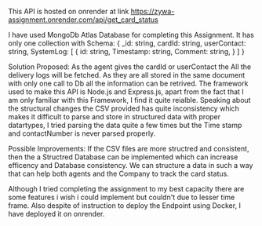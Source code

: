 This API is hosted on onrender at link https://zywa-assignment.onrender.com/api/get_card_status

I have used MongoDb Atlas Database for completing this Assignment.
It has only one collection with Schema:
{
  _id: string,
  cardId: string,
  userContact: string,
  SystemLog: [
    {
      id: string,
      Timestamp: string,
      Comment: string,
    }
  ]
}

Solution Proposed: As the agent gives the cardId or userContact the All the delivery logs will be fetched. As they are all stored in the same document with only one call to Db all the information can be retrived.
The framework used to make this API is Node.js and Express.js, apart from the fact that I am only familiar with this Framework, I find it quite reialble. Speaking about the structural changes the CSV provided has
quite inconsistency which makes it difficult to parse and store in structured data with proper datartypes, I tried parsing the data quite a few times but the Time stamp and contactNumber is never parsed properly.


Possible Improvements: If the CSV files are more structred and consistent, then the a Structred Database can be implemented which can increase efficency and Database consistency. We can structure a data in such a
way that can help both agents and the Company to track the card status.

Although I tried completing the assignment to my best capacity there are some features i wish i could implement but couldn't due to lesser time frame. Also despite of instruction to deploy the Endpoint using Docker,
I have deployed it on onrender.
